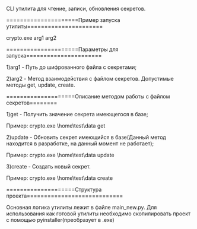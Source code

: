
CLI утилита для чтение, записи, обновления секретов.


=====================Пример запуска утилиты======================

crypto.exe arg1 arg2

=====================Параметры для запуска======================

1)arg1 - Путь до шифрованного файла с секретами;

2)arg2 - Метод взаимодействия с файлом секретов. Допустимые методы get, update, create.

====================Описание методом работы с файлом секретов========

1)get - Получить значение секрета имеющегося в базе;

Пример: crypto.exe \home\test\data get

2)update - Обновить секрет имеющийся в базе(Данный метод находится в разработке, на данный момент не работает);

Пример: crypto.exe \home\test\data update

3)create - Создать новый секрет.

Пример: crypto.exe \home\test\data create

====================Структура проекта============================

Основная логика утилиты лежит в файле main_new.py.
Для использования как готовой утилиты необходимо скопилировать проект с помощью pyinstaller(преобразует в .exe)
